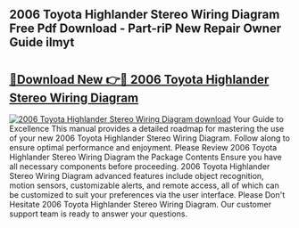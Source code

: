 ## 2006 Toyota Highlander Stereo Wiring Diagram Free Pdf Download - Part-riP New Repair Owner Guide iImyt

# <h2><a href="http://dfu2x9g.blite.top/?on=2006+Toyota+Highlander+Stereo+Wiring+Diagram">🔗Download New 👉🔴 2006 Toyota Highlander Stereo Wiring Diagram</a></h2>

[![2006 Toyota Highlander Stereo Wiring Diagram download](https://i.imgur.com/lujVjoI.png)](http://dfu2x9g.blite.top/?on=2006+Toyota+Highlander+Stereo+Wiring+Diagram)
Your Guide to Excellence This manual provides a detailed roadmap for mastering the use of your new 2006 Toyota Highlander Stereo Wiring Diagram. Follow along to ensure optimal performance and enjoyment. Please Review 2006 Toyota Highlander Stereo Wiring Diagram the Package Contents Ensure you have all necessary components before proceeding. 2006 Toyota Highlander Stereo Wiring Diagram advanced features include object recognition, motion sensors, customizable alerts, and remote access, all of which can be customized to suit your preferences via the user interface. Please Don't Hesitate 2006 Toyota Highlander Stereo Wiring Diagram. Our customer support team is ready to answer your questions.
